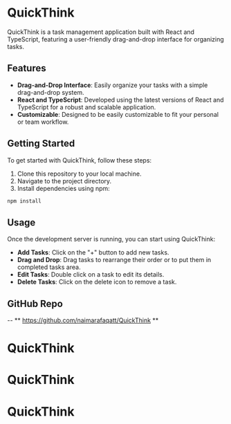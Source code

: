 
# QuickThink

QuickThink is a task management application built with React and TypeScript, featuring a user-friendly drag-and-drop interface for organizing tasks.

## Features

- **Drag-and-Drop Interface**: Easily organize your tasks with a simple drag-and-drop system.
- **React and TypeScript**: Developed using the latest versions of React and TypeScript for a robust and scalable application.
- **Customizable**: Designed to be easily customizable to fit your personal or team workflow.

## Getting Started

To get started with QuickThink, follow these steps:

1. Clone this repository to your local machine.
2. Navigate to the project directory.
3. Install dependencies using npm:

```bash
npm install
```
## Usage

Once the development server is running, you can start using QuickThink:

- **Add Tasks**: Click on the "+" button to add new tasks.
- **Drag and Drop**: Drag tasks to rearrange their order or to put them in completed tasks area.
- **Edit Tasks**: Double click on a task to edit its details.
- **Delete Tasks**: Click on the delete icon to remove a task.

## GitHub Repo
-- ** https://github.com/naimarafaqatt/QuickThink **
# QuickThink
# QuickThink
# QuickThink
